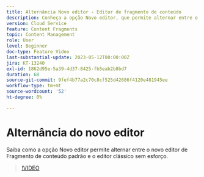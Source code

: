 ```yaml
---
title: Alternância Novo editor - Editor de fragmento de conteúdo
description: Conheça a opção Novo editor, que permite alternar entre o editor padrão de Novo fragmento de conteúdo e o editor clássico sem esforço.
version: Cloud Service
feature: Content Fragments
topic: Content Management
role: User
level: Beginner
doc-type: Feature Video
last-substantial-update: 2023-05-12T00:00:00Z
jira: KT-13240
exl-id: 1862d95e-5a39-4d37-8425-fb5eab2b8bd7
duration: 68
source-git-commit: 9fef4b77a2c70c8cf525d42686f4120e481945ee
workflow-type: tm+mt
source-wordcount: '52'
ht-degree: 0%

---
```


# Alternância do novo editor

Saiba como a opção Novo editor permite alternar entre o novo editor de Fragmento de conteúdo padrão e o editor clássico sem esforço.

>[!VIDEO](https://video.tv.adobe.com/v/3419312/?learn=on)
